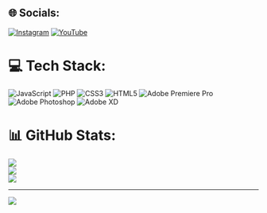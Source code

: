 
## 🌐 Socials:
[![Instagram](https://img.shields.io/badge/Instagram-%23E4405F.svg?logo=Instagram&logoColor=white)](https://instagram.com/https://www.instagram.com/digitaleweltlibrary/) [![YouTube](https://img.shields.io/badge/YouTube-%23FF0000.svg?logo=YouTube&logoColor=white)](https://youtube.com/@https://www.youtube.com/@DigitaleWeltLibrary) 

# 💻 Tech Stack:
![JavaScript](https://img.shields.io/badge/javascript-%23323330.svg?style=for-the-badge&logo=javascript&logoColor=%23F7DF1E) ![PHP](https://img.shields.io/badge/php-%23777BB4.svg?style=for-the-badge&logo=php&logoColor=white) ![CSS3](https://img.shields.io/badge/css3-%231572B6.svg?style=for-the-badge&logo=css3&logoColor=white) ![HTML5](https://img.shields.io/badge/html5-%23E34F26.svg?style=for-the-badge&logo=html5&logoColor=white) ![Adobe Premiere Pro](https://img.shields.io/badge/Adobe%20Premiere%20Pro-9999FF.svg?style=for-the-badge&logo=Adobe%20Premiere%20Pro&logoColor=white) ![Adobe Photoshop](https://img.shields.io/badge/adobephotoshop-%2331A8FF.svg?style=for-the-badge&logo=adobephotoshop&logoColor=white) ![Adobe XD](https://img.shields.io/badge/Adobe%20XD-470137?style=for-the-badge&logo=Adobe%20XD&logoColor=#FF61F6)
# 📊 GitHub Stats:
![](https://github-readme-stats.vercel.app/api?username=DigitaleWeltLibrary&theme=dark&hide_border=false&include_all_commits=true&count_private=true)<br/>
![](https://github-readme-streak-stats.herokuapp.com/?user=DigitaleWeltLibrary&theme=dark&hide_border=false)<br/>
![](https://github-readme-stats.vercel.app/api/top-langs/?username=DigitaleWeltLibrary&theme=dark&hide_border=false&include_all_commits=true&count_private=true&layout=compact)

---
[![](https://visitcount.itsvg.in/api?id=DigitaleWeltLibrary&icon=3&color=0)](https://visitcount.itsvg.in)

<!-- Proudly created with GPRM ( https://gprm.itsvg.in ) -->
